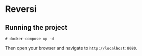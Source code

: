 # Reversi

## Running the project
```
# docker-compose up -d
```

Then open your browser and navigate to `http://localhost:8080`.
